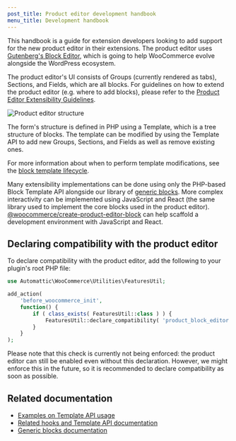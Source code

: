 ```yaml
---
post_title: Product editor development handbook
menu_title: Development handbook
---
```


This handbook is a guide for extension developers looking to add support for the new product editor in their extensions. The product editor uses [Gutenberg's Block Editor](https://github.com/WordPress/gutenberg/tree/trunk/packages/block-editor), which is going to help WooCommerce evolve alongside the WordPress ecosystem.

The product editor's UI consists of Groups (currently rendered as tabs), Sections, and Fields, which are all blocks. For guidelines on how to extend the product editor (e.g. where to add blocks), please refer to the [Product Editor Extensibility Guidelines](./product-editor-extensibility-guidelines.md).

![Product editor structure](https://developer.woocommerce.com/wp-content/uploads/sites/2/2023/09/groups-sections-fields.jpg)

The form's structure is defined in PHP using a Template, which is a tree structure of blocks. The template can be modified by using the Template API to add new Groups, Sections, and Fields as well as remove existing ones.

For more information about when to perform template modifications, see the [block template lifecycle](./block-template-lifecycle.md).

Many extensibility implementations can be done using only the PHP-based Block Template API alongside our library of [generic blocks](https://github.com/woocommerce/woocommerce/blob/trunk/packages/js/product-editor/src/blocks/generic/README.md). More complex interactivity can be implemented using JavaScript and React (the same library used to implement the core blocks used in the product editor). [@woocommerce/create-product-editor-block](https://github.com/woocommerce/woocommerce/packages/js/create-product-editor-block/README.md) can help scaffold a development environment with JavaScript and React.

## Declaring compatibility with the product editor

To declare compatibility with the product editor, add the following to your plugin's root PHP file:

```php
use Automattic\WooCommerce\Utilities\FeaturesUtil;

add_action(
	'before_woocommerce_init',
	function() {
		if ( class_exists( FeaturesUtil::class ) ) {
			FeaturesUtil::declare_compatibility( 'product_block_editor', plugin_basename( __FILE__ ), true );
		}
	}
);
```

Please note that this check is currently not being enforced: the product editor can still be enabled even without this declaration. However, we might enforce this in the future, so it is recommended to declare compatibility as soon as possible.

## Related documentation

- [Examples on Template API usage](https://github.com/woocommerce/woocommerce/blob/trunk/plugins/woocommerce/src/Admin/Features/ProductBlockEditor/ProductTemplates/README.md/)
- [Related hooks and Template API documentation](https://github.com/woocommerce/woocommerce/plugins/woocommerce/src/Admin/BlockTemplates/README.md)
- [Generic blocks documentation](https://github.com/woocommerce/woocommerce//packages/js/product-editor/src/blocks/generic/README.md)

